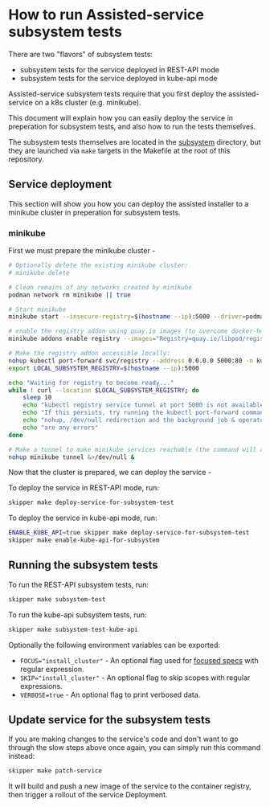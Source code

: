 # How to run Assisted-service subsystem tests

There are two "flavors" of subsystem tests:

* subsystem tests for the service deployed in REST-API mode
* subsystem tests for the service deployed in kube-api mode

Assisted-service subsystem tests require that you first deploy the
assisted-service on a k8s cluster (e.g. minikube).

This document will explain how you can easily deploy the service in preperation
for subsystem tests, and also how to run the tests themselves.

The subsystem tests themselves are located in the
[subsystem](https://github.com/openshift/assisted-service/tree/master/subsystem)
directory, but they are launched via `make` targets in the Makefile at the root
of this repository.

## Service deployment

This section will show you how you can deploy the assisted installer to
a minikube cluster in preperation for subsystem tests.

### minikube

First we must prepare the minikube cluster -

```bash
# Optionally delete the existing minikube cluster:
# minikube delete

# Clean remains of any networks created by minikube
podman network rm minikube || true

# Start minikube
minikube start --insecure-registry=$(hostname --ip):5000 --driver=podman --addons dashboard --force

# enable the registry addon using quay.io images (to overcome docker-hub's rate-limiter)
minikube addons enable registry --images="Registry=quay.io/libpod/registry:2.8"

# Make the registry addon accessible locally:
nohup kubectl port-forward svc/registry --address 0.0.0.0 5000:80 -n kube-system &>/dev/null &
export LOCAL_SUBSYSTEM_REGISTRY=$(hostname --ip):5000

echo "Waiting for registry to become ready..."
while ! curl --location $LOCAL_SUBSYSTEM_REGISTRY; do
    sleep 10
    echo "kubectl registry service tunnel at port 5000 is not available yet, retrying..."
    echo "If this persists, try running the kubectl port-forward command above without"
    echo "nohup, /dev/null redirection and the background job & operator and see if there"
    echo "are any errors"
done

# Make a tunnel to make minikube services reachable (the command will ask for root password):
nohup minikube tunnel &>/dev/null &
```

Now that the cluster is prepared, we can deploy the service -

To deploy the service in REST-API mode, run:

```bash
skipper make deploy-service-for-subsystem-test
```

To deploy the service in kube-api mode, run:

```bash
ENABLE_KUBE_API=true skipper make deploy-service-for-subsystem-test
skipper make enable-kube-api-for-subsystem
```

## Running the subsystem tests

To run the REST-API subsystem tests, run:

```bash
skipper make subsystem-test
```

To run the kube-api subsystem tests, run:

```bash
skipper make subsystem-test-kube-api
```

Optionally the following environment variables can be exported:

* `FOCUS="install_cluster"` - An optional flag used for [focused specs](https://onsi.github.io/ginkgo/#focused-specs) with regular expression.
* `SKIP="install_cluster"` - An optional flag to skip scopes with regular expressions.
* `VERBOSE=true` - An optional flag to print verbosed data.

## Update service for the subsystem tests

If you are making changes to the service's code and don't want to go through
the slow steps above once again, you can simply run this command instead:

```bash
skipper make patch-service
```

It will build and push a new image of the service to the container registry,
then trigger a rollout of the service Deployment.
